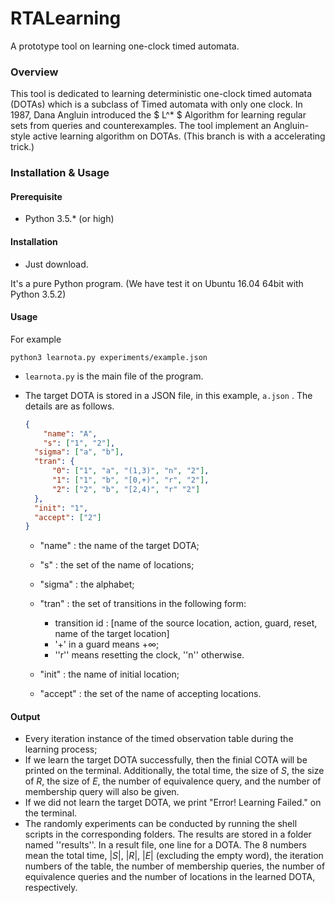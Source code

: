 # RTALearning

A prototype tool on learning one-clock timed automata.

### Overview

This tool is dedicated to learning deterministic one-clock timed automata (DOTAs) which is a subclass of Timed automata with only one clock. In 1987, Dana Angluin introduced the $ L^* $ Algorithm for learning regular sets from queries and counterexamples. The tool implement an Angluin-style active learning algorithm on DOTAs. (This branch is with a accelerating trick.)

### Installation & Usage

#### Prerequisite

- Python 3.5.* (or high)


#### Installation

- Just download.

It's a pure Python program. (We have test it on Ubuntu 16.04 64bit with Python 3.5.2)

#### Usage

For example

```shell
python3 learnota.py experiments/example.json
```

- `learnota.py` is the main file of the program.

- The target DOTA is stored in a JSON file, in this example, `a.json` . The details are as follows.

  ```json
  {
      "name": "A",
      "s": ["1", "2"],
  	"sigma": ["a", "b"],
  	"tran": {
  		"0": ["1", "a", "(1,3)", "n", "2"],
  		"1": ["1", "b", "[0,+)", "r", "2"],
  		"2": ["2", "b", "[2,4)", "r" "2"]
  	},
  	"init": "1",
  	"accept": ["2"]
  }
  ```

  - "name" : the name of the target DOTA;
  - "s" : the set of the name of locations;
  - "sigma" : the alphabet;
  - "tran" : the set of transitions in the following form:
    - transition id : [name of the source location, action, guard, reset, name of the target location]
    - '+' in a guard means $+\infty$;
    - ''r''  means resetting the clock, ''n'' otherwise.

  - "init" : the name of initial location;
  - "accept" : the set of the name of accepting locations.

#### Output

- Every iteration instance of the timed observation table during the learning process;
- If we learn the target DOTA successfully, then the finial COTA will be printed on the terminal. Additionally, the total time, the size of $S$, the size of $R$, the size of $E​$, the number of equivalence query, and the number of membership query will also be given. 
- If we did not learn the target DOTA, we print "Error! Learning Failed." on the terminal.
- The randomly experiments can be conducted by running the shell scripts in the corresponding folders. The results are stored in a folder named ''results''. In a result file,  one line for  a DOTA. The 8 numbers mean the total time, $\lvert S \rvert$, $\lvert R \rvert$, $\lvert E \rvert​$ (excluding the empty word), the iteration numbers of the table, the number of membership queries, the number of equivalence queries and the number of locations in the learned DOTA, respectively.
